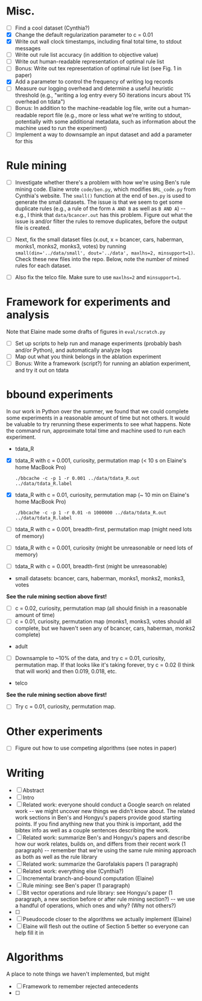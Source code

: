 Misc.
=====

- [ ] Find a cool dataset (Cynthia?)
- [x] Change the default regularization parameter to c = 0.01
- [x] Write out wall clock timestamps, including final total time, to stdout messages
- [ ] Write out rule list accuracy (in addition to objective value)
- [ ] Write out human-readable representation of optimal rule list
- [ ] Bonus: Write out tex representation of optimal rule list (see Fig. 1 in paper)
- [x] Add a parameter to control the frequency of writing log records
- [ ] Measure our logging overhead and determine a useful heuristic threshold
      (e.g., "writing a log entry every 50 iterations incurs about 1% overhead on tdata")
- [ ] Bonus: In addition to the machine-readable log file, write out a human-readable
      report file (e.g., more or less what we're writing to stdout, potentially
      with some additional metadata, such as information about the machine used to
      run the experiment)
- [ ] Implement a way to downsample an input dataset and add a parameter for this

Rule mining
===========

- [ ] Investigate whether there's a problem with how we're using Ben's rule mining code.
      Elaine wrote `code/ben.py`, which modifies `BRL_code.py` from Cynthia's website.
      The `small()` function at the end of `ben.py` is used to generate the small datasets.
      The issue is that we seem to get some duplicate rules (e.g., a rule of the form
      `A AND B` as well as `B AND A`) -- e.g., I think that `data/bcancer.out` has this
      problem.  Figure out what the issue is and/or filter the rules to remove duplicates,
      before the output file is created.

- [ ] Next, fix the small dataset files (x.out, x = bcancer, cars, haberman, monks1, monks2, monks3, votes)
      by running `small(din='../data/small', dout='../data', maxlhs=2, minsupport=1)`.
      Check these new files into the repo.  Below, note the number of mined rules for each dataset.

- [ ] Also fix the telco file.  Make sure to use `maxlhs=2` and `minsupport=1`.

Framework for experiments and analysis
======================================

Note that Elaine made some drafts of figures in `eval/scratch.py` 

- [ ] Set up scripts to help run and manage experiments (probably bash and/or Python), and automatically analyze logs
- [ ] Map out what you think belongs in the ablation experiment
- [ ] Bonus: Write a framework (script?) for running an ablation experiment, and try it out on tdata

bbound experiments
==================

In our work in Python over the summer, we found that we could complete
some experiments in a reasonable amount of time but not others.
It would be valuable to try rerunning these experiments to see what happens.
Note the command run, approximate total time and machine used to run each experiment.

* tdata_R

- [x] tdata_R with c = 0.001, curiosity, permutation map (< 10 s on Elaine's home MacBook Pro)

    `./bbcache -c -p 1 -r 0.001 ../data/tdata_R.out ../data/tdata_R.label`

- [x] tdata_R with c = 0.01, curiosity, permutation map (~ 10 min on Elaine's home MacBook Pro)

    `./bbcache -c -p 1 -r 0.01 -n 1000000 ../data/tdata_R.out ../data/tdata_R.label`

- [ ] tdata_R with c = 0.001, breadth-first, permutation map (might need lots of memory)
- [ ] tdata_R with c = 0.001, curiosity (might be unreasonable or need lots of memory)
- [ ] tdata_R with c = 0.001, breadth-first (might be unreasonable)

* small datasets:  bcancer, cars, haberman, monks1, monks2, monks3, votes

**See the rule mining section above first!**

- [ ] c = 0.02, curiosity, permutation map (all should finish in a reasonable amount of time)
- [ ] c = 0.01, curiosity, permutation map (monks1, monks3, votes should all complete,
      but we haven't seen any of bcancer, cars, haberman, monks2 complete)

* adult

- [ ] Downsample to ~10% of the data, and try c = 0.01, curiosity, permutation map.
      If that looks like it's taking forever, try c = 0.02 (I think that will work)
      and then 0.019, 0.018, etc.

* telco

**See the rule mining section above first!**

- [ ] Try c = 0.01, curiosity, permutation map.

Other experiments
=================

- [ ] Figure out how to use competing algorithms (see notes in paper)

Writing
=======

- [ ] Abstract
- [ ] Intro
- [ ] Related work: everyone should conduct a Google search on related work -- we might
      uncover new things we didn't know about. The related work sections in Ben's and Hongyu's
      papers provide good starting points.  If you find anything new that you think is
      important, add the bibtex info as well as a couple sentences describing the work.
- [ ] Related work: summarize Ben's and Hongyu's papers and describe how our work
      relates, builds on, and differs from their recent work (1 paragraph) -- remember
      that we're using the same rule mining approach as both as well as the rule library
- [ ] Related work: summarize the Garofalakis papers (1 paragraph)
- [ ] Related work: everything else (Cynthia?)
- [ ] Incremental branch-and-bound computation (Elaine)
- [ ] Rule mining: see Ben's paper (1 paragraph)
- [ ] Bit vector operations and rule library: see Hongyu's paper (1 paragraph,
      a new section before or after rule mining section?) -- we use a handful of
      operations, which ones and why?  (Why not others?)
- [ ] 
- [ ] Pseudocode closer to the algorithms we actually implement (Elaine)
- [ ] Elaine will flesh out the outline of Section 5 better so everyone can help fill it in

Algorithms
==========

A place to note things we haven't implemented, but might

- [ ] Framework to remember rejected antecedents
- [ ] 
